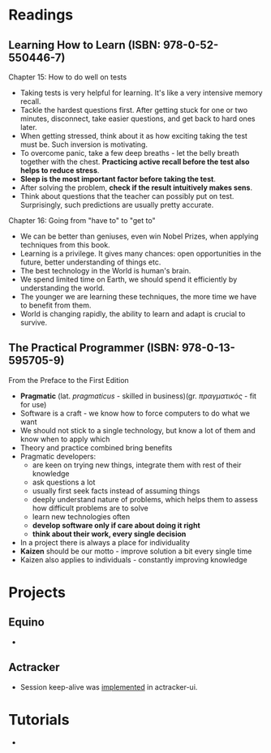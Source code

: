 # Readings

## Learning How to Learn (ISBN: 978-0-52-550446-7)

Chapter 15: How to do well on tests

- Taking tests is very helpful for learning. It's like a very intensive memory recall.
- Tackle the hardest questions first. After getting stuck for one or two minutes, disconnect, take easier questions, and
  get back to hard ones later.
- When getting stressed, think about it as how exciting taking the test must be. Such inversion is motivating.
- To overcome panic, take a few deep breaths - let the belly breath together with the chest. __Practicing active recall
  before the test also helps to reduce stress__.
- __Sleep is the most important factor before taking the test__.
- After solving the problem, __check if the result intuitively makes sens__.
- Think about questions that the teacher can possibly put on test. Surprisingly, such predictions are usually pretty
  accurate.

Chapter 16: Going from "have to" to "get to"

- We can be better than geniuses, even win Nobel Prizes, when applying techniques from this book.
- Learning is a privilege. It gives many chances: open opportunities in the future, better understanding of things etc.
- The best technology in the World is human's brain.
- We spend limited time on Earth, we should spend it efficiently by understanding the world.
- The younger we are learning these techniques, the more time we have to benefit from them.
- World is changing rapidly, the ability to learn and adapt is crucial to survive.

## The Practical Programmer (ISBN: 978-0-13-595705-9)

From the Preface to the First Edition

- __Pragmatic__ (lat. _pragmaticus_ - skilled in business)(gr. _πραγματικός_ - fit for use)
- Software is a craft - we know how to force computers to do what we want
- We should not stick to a single technology, but know a lot of them and know when to apply which
- Theory and practice combined bring benefits
- Pragmatic developers:
  - are keen on trying new things, integrate them with rest of their knowledge 
  - ask questions a lot
  - usually first seek facts instead of assuming things
  - deeply understand nature of problems, which helps them to assess how difficult problems are to solve
  - learn new technologies often
  - __develop software only if care about doing it right__
  - __think about their work, every single decision__
- In a project there is always a place for individuality
- __Kaizen__ should be our motto - improve solution a bit every single time
- Kaizen also applies to individuals - constantly improving knowledge

# Projects

## Equino

-

## Actracker

- Session keep-alive was [implemented](https://github.com/marcinciapa/actracker-ui/pull/67) in actracker-ui.

# Tutorials

-